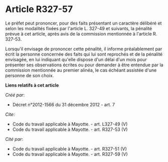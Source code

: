 # Article R327-57

Le préfet peut prononcer, pour des faits présentant un caractère délibéré et selon les modalités fixées par l'article L.
327-49 et suivants, la pénalité prévue à cet article, après avis de la commission mentionnée à l'article R. 327-53. 

Lorsqu'il envisage de prononcer cette pénalité, il informe préalablement par écrit la personne concernée des faits qui lui
sont reprochés et de la pénalité envisagée, en lui indiquant qu'elle dispose d'un délai d'un mois pour présenter ses
observations écrites ou pour demander à être entendue par la commission mentionnée au premier alinéa, le cas échéant assistée
d'une personne de son choix.

**Liens relatifs à cet article**

_Créé par_:

  - Décret n°2012-1566 du 31 décembre 2012 - art. 7

_Cite_:

  - Code du travail applicable à Mayotte. - art. L327-49 (V)
  - Code du travail applicable à Mayotte. - art. R327-53 (V)

_Cité par_:

  - Code du travail applicable à Mayotte. - art. R327-51 (V)
  - Code du travail applicable à Mayotte. - art. R327-59 (V)
